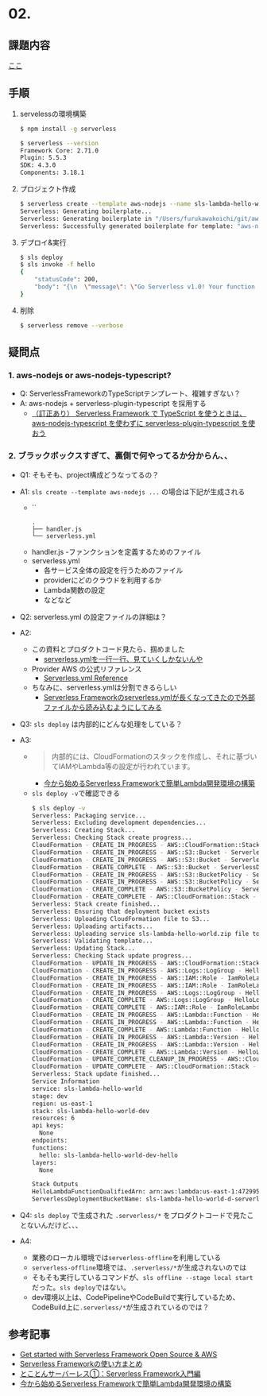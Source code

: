 # 02.
## 課題内容
[ここ](../README.md#02.)

## 手順
1. servelessの環境構築
    ```bash
    $ npm install -g serverless

    $ serverless --version
    Framework Core: 2.71.0
    Plugin: 5.5.3
    SDK: 4.3.0
    Components: 3.18.1
    ```
2. プロジェクト作成
    ```sh
    $ serverless create --template aws-nodejs --name sls-lambda-hello-world --path sls-lambda-hello-world
    Serverless: Generating boilerplate...
    Serverless: Generating boilerplate in "/Users/furukawakoichi/git/aws-training/ch2/02/sls-lambda-hello-world"
    Serverless: Successfully generated boilerplate for template: "aws-nodejs"
    ```
3. デプロイ&実行
    ```sh
    $ sls deploy
    $ sls invoke -f hello
    {
        "statusCode": 200,
        "body": "{\n  \"message\": \"Go Serverless v1.0! Your function executed successfully!\",\n  \"input\": {}\n}"
    }
    ```
4. 削除
    ```sh
    $ serverless remove --verbose
    ```

## 疑問点
### 1. aws-nodejs or aws-nodejs-typescript?
- Q: ServerlessFrameworkのTypeScriptテンプレート、複雑すぎない？
- A: aws-nodejs + serverless-plugin-typescript を採用する
  - [（訂正あり） Serverless Framework で TypeScript を使うときは、aws-nodejs-typescript を使わずに serverless-plugin-typescript を使おう](https://team-6.hatenablog.jp/entry/2021/02/14/210839)

### 2. ブラックボックスすぎて、裏側で何やってるか分からん、、
- Q1: そもそも、project構成どうなってるの？
- A1: `sls create --template aws-nodejs ...` の場合は下記が生成される
  - ``
    ```
    .
    ├── handler.js
    └── serverless.yml
    ```
  - handler.js
    -ファンクションを定義するためのファイル
  - serverless.yml
    - 各サービス全体の設定を行うためのファイル
    - providerにどのクラウドを利用するか
    - Lambda関数の設定
    - などなど

- Q2: serverless.yml の設定ファイルの詳細は？
- A2: 
  - この資料とプロダクトコード見たら、掴めました
    - [serverless.ymlを一行一行、見ていくしかないんや](https://zenn.dev/han_aru/articles/aabac861bc519d1220a5)
  - Provider AWS の公式リファレンス
    - [Serverless.yml Reference](https://www.serverless.com/framework/docs/providers/aws/guide/serverless.yml)
  - ちなみに、serverless.ymlは分割できるらしい
    - [Serverless Frameworkのserverless.ymlが長くなってきたので外部ファイルから読み込むようにしてみる](https://dev.classmethod.jp/articles/serverless-yml-read-external-file/)

- Q3: `sls deploy` は内部的にどんな処理をしている？
- A3:
  - > 内部的には、CloudFormationのスタックを作成し、それに基づいてIAMやLambda等の設定が行われています。
    - [今から始めるServerless Frameworkで簡単Lambda開発環境の構築](https://dev.classmethod.jp/articles/easy-deploy-of-lambda-with-serverless-framework/)
  - `sls deploy -v`で確認できる
    ```sh
    $ sls deploy -v
    Serverless: Packaging service...
    Serverless: Excluding development dependencies...
    Serverless: Creating Stack...
    Serverless: Checking Stack create progress...
    CloudFormation - CREATE_IN_PROGRESS - AWS::CloudFormation::Stack - sls-lambda-hello-world-dev
    CloudFormation - CREATE_IN_PROGRESS - AWS::S3::Bucket - ServerlessDeploymentBucket
    CloudFormation - CREATE_IN_PROGRESS - AWS::S3::Bucket - ServerlessDeploymentBucket
    CloudFormation - CREATE_COMPLETE - AWS::S3::Bucket - ServerlessDeploymentBucket
    CloudFormation - CREATE_IN_PROGRESS - AWS::S3::BucketPolicy - ServerlessDeploymentBucketPolicy
    CloudFormation - CREATE_IN_PROGRESS - AWS::S3::BucketPolicy - ServerlessDeploymentBucketPolicy
    CloudFormation - CREATE_COMPLETE - AWS::S3::BucketPolicy - ServerlessDeploymentBucketPolicy
    CloudFormation - CREATE_COMPLETE - AWS::CloudFormation::Stack - sls-lambda-hello-world-dev
    Serverless: Stack create finished...
    Serverless: Ensuring that deployment bucket exists
    Serverless: Uploading CloudFormation file to S3...
    Serverless: Uploading artifacts...
    Serverless: Uploading service sls-lambda-hello-world.zip file to S3 (567 B)...
    Serverless: Validating template...
    Serverless: Updating Stack...
    Serverless: Checking Stack update progress...
    CloudFormation - UPDATE_IN_PROGRESS - AWS::CloudFormation::Stack - sls-lambda-hello-world-dev
    CloudFormation - CREATE_IN_PROGRESS - AWS::Logs::LogGroup - HelloLogGroup
    CloudFormation - CREATE_IN_PROGRESS - AWS::IAM::Role - IamRoleLambdaExecution
    CloudFormation - CREATE_IN_PROGRESS - AWS::IAM::Role - IamRoleLambdaExecution
    CloudFormation - CREATE_IN_PROGRESS - AWS::Logs::LogGroup - HelloLogGroup
    CloudFormation - CREATE_COMPLETE - AWS::Logs::LogGroup - HelloLogGroup
    CloudFormation - CREATE_COMPLETE - AWS::IAM::Role - IamRoleLambdaExecution
    CloudFormation - CREATE_IN_PROGRESS - AWS::Lambda::Function - HelloLambdaFunction
    CloudFormation - CREATE_IN_PROGRESS - AWS::Lambda::Function - HelloLambdaFunction
    CloudFormation - CREATE_COMPLETE - AWS::Lambda::Function - HelloLambdaFunction
    CloudFormation - CREATE_IN_PROGRESS - AWS::Lambda::Version - HelloLambdaVersionEP1Ji8RR8AQw8PZ95IgwRu1SLoi1lcOGH11SshtYxI
    CloudFormation - CREATE_IN_PROGRESS - AWS::Lambda::Version - HelloLambdaVersionEP1Ji8RR8AQw8PZ95IgwRu1SLoi1lcOGH11SshtYxI
    CloudFormation - CREATE_COMPLETE - AWS::Lambda::Version - HelloLambdaVersionEP1Ji8RR8AQw8PZ95IgwRu1SLoi1lcOGH11SshtYxI
    CloudFormation - UPDATE_COMPLETE_CLEANUP_IN_PROGRESS - AWS::CloudFormation::Stack - sls-lambda-hello-world-dev
    CloudFormation - UPDATE_COMPLETE - AWS::CloudFormation::Stack - sls-lambda-hello-world-dev
    Serverless: Stack update finished...
    Service Information
    service: sls-lambda-hello-world
    stage: dev
    region: us-east-1
    stack: sls-lambda-hello-world-dev
    resources: 6
    api keys:
      None
    endpoints:
    functions:
      hello: sls-lambda-hello-world-dev-hello
    layers:
      None

    Stack Outputs
    HelloLambdaFunctionQualifiedArn: arn:aws:lambda:us-east-1:472995540411:function:sls-lambda-hello-world-dev-hello:2
    ServerlessDeploymentBucketName: sls-lambda-hello-world-d-serverlessdeploymentbuck-dh42h76ur1k
    ```

- Q4: `sls deploy` で生成された `.serverless/*` をプロダクトコードで見たことないんだけど、、、
- A4: 
  - 業務のローカル環境では`serverless-offline`を利用している
  - `serverless-offline`環境では、`.serverless/*`が生成されないのでは
  - そもそも実行しているコマンドが、`sls offline --stage local start`だった。`sls deploy`ではない。
  - dev環境以上は、CodePipelineやCodeBuildで実行しているため、CodeBuild上に`.serverless/*`が生成されているのでは？

## 参考記事
- [Get started with Serverless Framework Open Source & AWS](https://www.serverless.com/framework/docs/getting-started/)
- [Serverless Frameworkの使い方まとめ](https://serverless.co.jp/blog/25/)
- [とことんサーバーレス①：Serverless Framework入門編](https://qiita.com/hiroshik1985/items/6d979ff1afb56953b62e)
- [今から始めるServerless Frameworkで簡単Lambda開発環境の構築](https://dev.classmethod.jp/articles/easy-deploy-of-lambda-with-serverless-framework/)